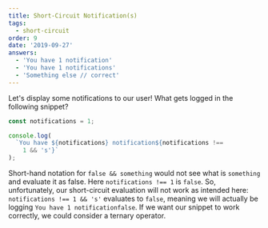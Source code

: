 ```yaml
---
title: Short-Circuit Notification(s)
tags:
  - short-circuit
order: 9
date: '2019-09-27'
answers:
  - 'You have 1 notification'
  - 'You have 1 notifications'
  - 'Something else // correct'
---
```


Let's display some notifications to our user! What gets logged in the following snippet?

```javascript
const notifications = 1;

console.log(
  `You have ${notifications} notification${notifications !==
    1 && 's'}`
);
```

<!-- explanation -->

Short-hand notation for `false && something` would not see what is `something` and evaluate it as false.  Here `notifications !== 1` is `false`.  So, unfortunately, our short-circuit evaluation will not work as intended here: `notifications !== 1 && 's'` evaluates to `false`, meaning we will actually be logging `You have 1 notificationfalse`. If we want our snippet to work correctly, we could consider a ternary operator.

